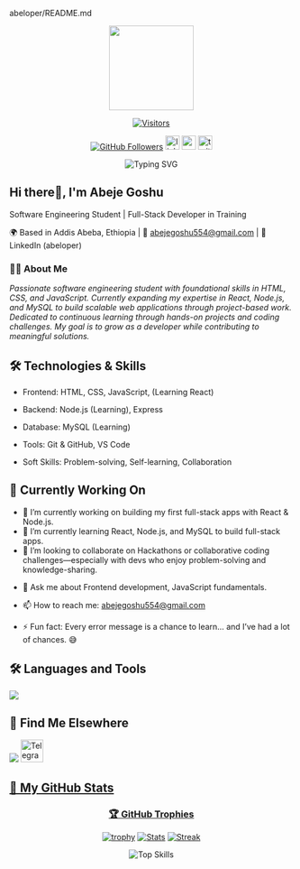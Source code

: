 abeloper/README.md

<div align="center">
  <img height="150" src="https://media.giphy.com/media/M9gbBd9nbDrOTu1Mqx/giphy.gif"  />
</div>

<div align="center">

[![Visitors](https://komarev.com/ghpvc/?username=abeloper&label=Views&color=0e75b6&style=flat)](https://github.com/abeloper)

[![GitHub Followers](https://img.shields.io/github/followers/yourusername?label=Follow&style=social)](https://github.com/yourusername)
  <img src="https://img.shields.io/static/v1?message=LinkedIn&logo=linkedin&label=&color=0077B5&logoColor=white&labelColor=&style=for-the-badge" height="25" alt="linkedin logo"  />
  <img src="https://img.shields.io/static/v1?message=Youtube&logo=youtube&label=&color=FF0000&logoColor=white&labelColor=&style=for-the-badge" height="25" alt="youtube logo"  />
  <img src="https://img.shields.io/static/v1?message=Twitter&logo=twitter&label=&color=1DA1F2&logoColor=white&labelColor=&style=for-the-badge" height="25" alt="twitter logo"  />
</div>

<div align="center">
  <img src="https://readme-typing-svg.demolab.com?font=Fira+Code&size=30&duration=2000&pause=500&color=00F72D&center=true&vCenter=true&width=500&lines=Hi+%F0%9F%91%8B%2C+I'm+Abeje+Goshu;Software+Engineering+Student;Full+Stack+Developer+in+Training;Open+Source+Contributor;Tech+Enthusiast" alt="Typing SVG" />
</div>

## Hi there👋, I'm  Abeje Goshu

Software Engineering Student | Full-Stack Developer in Training

🌍 Based in Addis Abeba, Ethiopia | 📧 abejegoshu554@gmail.com | 🔗 LinkedIn (abeloper)

### 👨‍💻 About Me
*Passionate software engineering student with foundational skills in HTML, CSS, and JavaScript. Currently expanding my expertise in React, Node.js, and MySQL to build scalable web applications through project-based work. Dedicated to continuous learning through hands-on projects and coding challenges. My goal is to grow as a developer while contributing to meaningful solutions.*

 ## 🛠️ Technologies & Skills
- Frontend: HTML, CSS, JavaScript, (Learning React)

- Backend: Node.js (Learning), Express

- Database: MySQL (Learning)

- Tools: Git & GitHub, VS Code

- Soft Skills: Problem-solving, Self-learning, Collaboration

## 🚀 Currently Working On

- 🔭 I’m currently working on building my first full-stack apps with React & Node.js.
- 🌱 I’m currently learning React, Node.js, and MySQL to build full-stack apps.
- 👯 I’m looking to collaborate on  Hackathons or collaborative coding challenges—especially with devs who enjoy problem-solving and knowledge-sharing.
<!-- 🤔 I’m looking for help with ...-->
- 💬 Ask me about Frontend development, JavaScript fundamentals.
- 📫 How to reach me: abejegoshu554@gmail.com

- ⚡ Fun fact: Every error message is a chance to learn… and I’ve had a lot of chances. 😅

## 🛠️ Languages and Tools
<p align="left">
  <a href="https://skillicons.dev">
    <img src="https://skillicons.dev/icons?i=html,css,js,react,nodejs,mysql,git,github,vscode,figma" />
  </a>
</p>

## 📍 Find Me Elsewhere

<p align="left">
  <a href="#"><img src="https://skillicons.dev/icons?i=linkedin,github,twitter,devto,discord,instagram,"/></a>
 </a>
<a href="https://t.me/yourusername" title="Message me on Telegram">
    <img src="https://skillicons.dev/icons?i=telegram" alt="Telegram" height="40"/>

</p>
<!-- 📊 GitHub Analytics & Add-Ons-->

## 🚀 My GitHub Stats

<div align="center">
  <!-- ### 👀 Visitors Count-->
  
### 🏆 GitHub Trophies
[![trophy](https://github-profile-trophy.vercel.app/?username=abeloper&theme=onedark&row=1&column=7)](https://github.com/ryo-ma/github-profile-trophy)
[![Stats](https://github-readme-stats.vercel.app/api?username=abeloper&show_icons=true&theme=vision-friendly-dark)](https://github.com/anuraghazra/github-readme-stats)
[![Streak](https://streak-stats.demolab.com?user=abeloper&theme=dark)](https://git.io/streak-stats)

![Top Skills](https://github-readme-stats.vercel.app/api/top-langs/?username=abeloper&layout=compact&theme=vision-friendly-dark)
<!--![Visitor Count](https://profile-counter.glitch.me/abeloper/count.svg)-->
</div>
